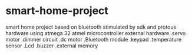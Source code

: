 # smart-home-project
smart home project based on bluetooth stimulated by sdk and protous hardware using atmega 32 atmel microcontroller 
external hardware 
.servo motor
.dimmer circuit 
.dc motor 
.Bluetooth module 
.keypad 
.temperature sensor 
.Lcd 
.buzzer 
.external memory 
